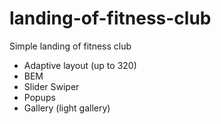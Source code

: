 # landing-of-fitness-club  
Simple landing of fitness club  
  * Adaptive layout (up to 320)
  * BEM
  * Slider Swiper
  * Popups
  * Gallery (light gallery)
